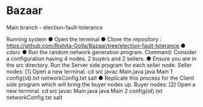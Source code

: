 # Bazaar

Main branch - election-fault-tolerance

Running system
● Open the terminal
● Clone the repository :
https://github.com/Rishita-Golla/Bazaar/tree/election-fault-tolerance
● cdsrc
● Run the random network generation program.
Command:
Consider a configuration having 4 nodes. 2 buyers and 2 sellers.
● Ensure you are in the src directory. Run the Server side program for each seller node. Seller nodes: [1]
Open a new terminal.
cd src
javac Main.java
java Main 1 config{id}.txt networkConfig.txt salt
● Replicate this process for the Client side program which will bring the buyer nodes up. Buyer nodes: [2]
Open a new terminal.
cd src
javac Main.java
java Main 2 config{id}.txt networkConfig.txt salt
